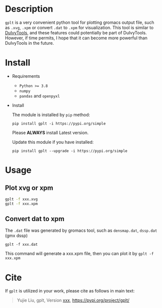 # Description

`gplt` is a very convenient python tool for plotting gromacs output file, such as `.xvg`, `.xpm` or convert `.dat` to `.xpm` for visualization. This tool is similar to [DuIvyTools](https://github.com/CharlesHahn/DuIvyTools), and these features could potentially be part of DuIvyTools. However, if time permits, I hope that it can become more powerful than DuIvyTools in the future.


# Install

* Requirements

  * `Python >= 3.8`
  * `numpy`
  * `pandas` and `openpyxl`

* Install

  The module is installed by `pip` method:

  ```
  pip install gplt -i https://pypi.org/simple
  ```

  Please **ALWAYS** install Latest version.

  Update this module if you have installed:
  ```
  pip install gplt --upgrade -i https://pypi.org/simple
  ```

# Usage
## Plot xvg or xpm
```bash
gplt -f xxx.xvg
gplt -f xxx.xpm
```
## Convert dat to xpm
The `.dat` file was generated by gromacs tool, such as `densmap.dat`, `dssp.dat` (gmx dssp)
```
gplt -f xxx.dat
```
This command will generate a xxx.xpm file, then you can plot it by `gplt -f xxx.xpm`

# Cite
If `gplt` is utilized in your work, please cite as follows in main text:

> Yujie Liu, gplt, Version [xxx](), https://pypi.org/project/gplt/

